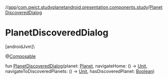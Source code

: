 //[app](../../index.md)/[com.qwict.studyplanetandroid.presentation.components.study](index.md)/[PlanetDiscoveredDialog](-planet-discovered-dialog.md)

# PlanetDiscoveredDialog

[androidJvm]\

@[Composable](https://developer.android.com/reference/kotlin/androidx/compose/runtime/Composable.html)

fun [PlanetDiscoveredDialog](-planet-discovered-dialog.md)(planet: [Planet](../com.qwict.studyplanetandroid.domain.model/-planet/index.md), navigateHome: () -&gt; [Unit](https://kotlinlang.org/api/latest/jvm/stdlib/kotlin/-unit/index.html), navigateToDiscoveredPlanets: () -&gt; [Unit](https://kotlinlang.org/api/latest/jvm/stdlib/kotlin/-unit/index.html), hasDiscoveredPlanet: [Boolean](https://kotlinlang.org/api/latest/jvm/stdlib/kotlin/-boolean/index.html))
